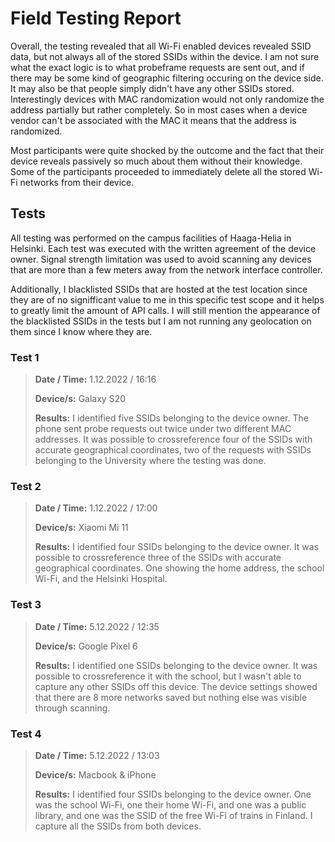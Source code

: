 # Field Testing Report

Overall, the testing revealed that all Wi-Fi enabled devices revealed SSID data, but not always all of the stored SSIDs within the device. I am not sure what the exact logic is to what probeframe requests are sent out, and if there may be some kind of geographic filtering occuring on the device side. It may also be that people simply didn't have any other SSIDs stored. Interestingly devices with MAC randomization would not only randomize the address partially but rather completely. So in most cases when a device vendor can't be associated with the MAC it means that the address is randomized. 

Most participants were quite shocked by the outcome and the fact that their device reveals passively so much about them without their knowledge. Some of the participants proceeded to immediately delete all the stored Wi-Fi networks from their device. 

## Tests

All testing was performed on the campus facilities of Haaga-Helia in Helsinki. Each test was executed with the written agreement of the device owner. Signal strength limitation was used to avoid scanning any devices that are more than a few meters away from the network interface controller.

Additionally, I blacklisted SSIDs that are hosted at the test location since they are of no signifficant value to me in this specific test scope and it helps to greatly limit the amount of API calls. I will still mention the appearance of the blacklisted SSIDs in the tests but I am not running any geolocation on them since I know where they are.

### Test 1

>**Date / Time:**
>1.12.2022 / 16:16
>
>**Device/s:**
>Galaxy S20
>
>**Results:**
>I identified five SSIDs belonging to the device owner. The phone sent probe requests out twice under two different MAC addresses. It was possible to crossreference four of the SSIDs with accurate geographical coordinates, two of the requests with SSIDs belonging to the University where the testing was done.
> 

### Test 2

>**Date / Time:**
>1.12.2022 / 17:00
>
>**Device/s:**
>Xiaomi Mi 11 
>
>**Results:**
>I identified four SSIDs belonging to the device owner. It was possible to crossreference three of the SSIDs with accurate geographical coordinates. One showing the home address, the school Wi-Fi, and the Helsinki Hospital.    
>

### Test 3

>**Date / Time:**
>5.12.2022 / 12:35
>
>**Device/s:**
>Google Pixel 6 
>
>**Results:**
>I identified one SSIDs belonging to the device owner. It was possible to crossreference it with the school, but I wasn't able to capture any other SSIDs off this device. The device settings showed that there are 8 more networks saved but nothing else was visible through scanning. 
>

### Test 4

>**Date / Time:**
>5.12.2022 / 13:03
>
>**Device/s:**
>Macbook & iPhone
>
>**Results:**
>I identified four SSIDs belonging to the device owner. One was the school Wi-Fi, one their home Wi-Fi, and one was a public library, and one was the SSID of the free Wi-Fi of trains in Finland. I capture all the SSIDs from both devices. 
>


